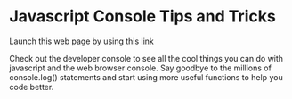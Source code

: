 # Javascript Console Tips and Tricks

Launch this web page by using this [link](https://vinayvis821.github.io/Javascript-Console-Tips/)

Check out the developer console to see all the cool things you can do with javascript and the web browser console. Say goodbye to the millions of console.log() statements and start using more useful functions to help you code better.

